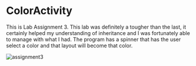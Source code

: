 # ColorActivity

This is Lab Assignment 3. This lab was definitely a tougher than the last, it certainly helped
my understanding of inheritance and I was fortunately able to manage with what I had. The program 
has a spinner that has the user select a color and that layout will become that color.

![assignment3](https://user-images.githubusercontent.com/51795638/154339717-75023249-b05e-46e1-92d9-edb70d2d17e4.PNG)
